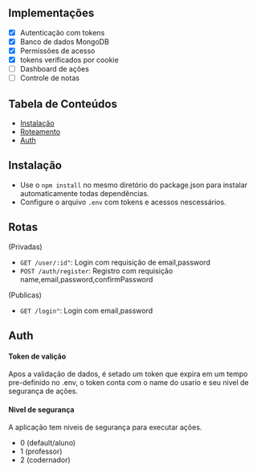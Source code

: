 ## Implementações
- [x] Autenticação com tokens
- [x] Banco de dados MongoDB
- [x] Permissões de acesso
- [x] tokens verificados por cookie
- [ ] Dashboard de ações 
- [ ] Controle de notas

## Tabela de Conteúdos 
- [Instalação](#instalação)
- [Roteamento](#rotas)
- [Auth](#auth)

## Instalação
- Use o `npm install` no mesmo diretório do package.json para instalar automaticamente todas dependências.
- Configure o arquivo `.env` com tokens e acessos nescessários.

## Rotas
(Privadas)
- `GET /user/:id"`: Login com requisição de email,password
- `POST /auth/register`: Registro com requisição name,email,password,confirmPassword

(Publicas)
- `GET /login"`: Login com email,password

## Auth
#### Token de valição
Apos a validação de dados, é setado um token que expira em um tempo pre-definido no .env, o token conta com o name do usario e seu nivel de segurança de ações.

#### Nivel de segurança
A aplicação tem niveis de segurança para executar ações.
- 0 (default/aluno)
- 1 (professor)
- 2 (codernador)